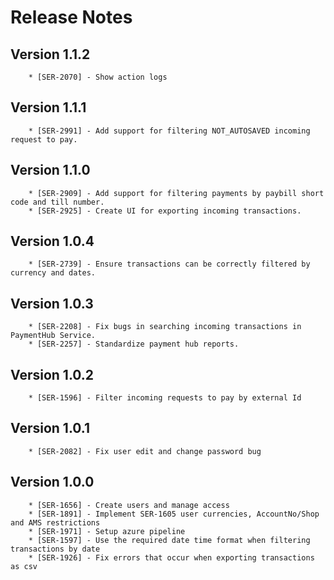 # Release Notes

## Version 1.1.2
        * [SER-2070] - Show action logs

## Version 1.1.1
        * [SER-2991] - Add support for filtering NOT_AUTOSAVED incoming request to pay.

## Version 1.1.0
        * [SER-2909] - Add support for filtering payments by paybill short code and till number.
        * [SER-2925] - Create UI for exporting incoming transactions.

## Version 1.0.4
        * [SER-2739] - Ensure transactions can be correctly filtered by currency and dates.

## Version 1.0.3
        * [SER-2208] - Fix bugs in searching incoming transactions in PaymentHub Service.
        * [SER-2257] - Standardize payment hub reports.

## Version 1.0.2
        * [SER-1596] - Filter incoming requests to pay by external Id

## Version 1.0.1

        * [SER-2082] - Fix user edit and change password bug

## Version 1.0.0

        * [SER-1656] - Create users and manage access
        * [SER-1891] - Implement SER-1605 user currencies, AccountNo/Shop and AMS restrictions
        * [SER-1971] - Setup azure pipeline
        * [SER-1597] - Use the required date time format when filtering transactions by date
        * [SER-1926] - Fix errors that occur when exporting transactions as csv